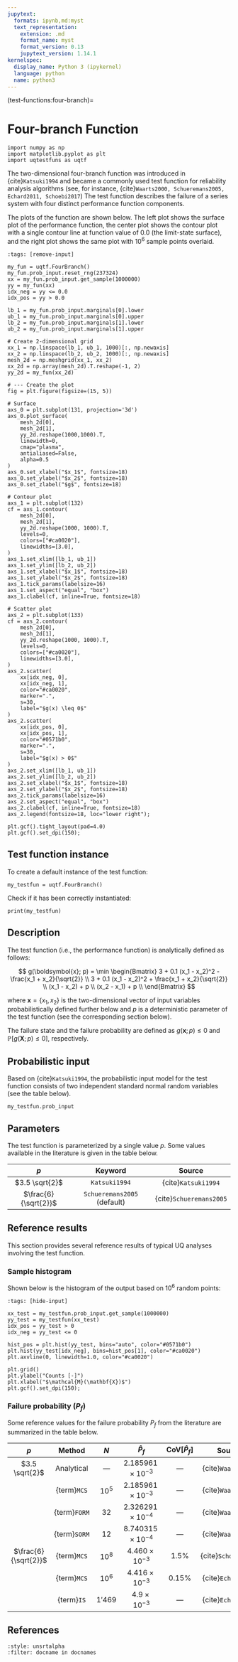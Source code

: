 ```yaml
---
jupytext:
  formats: ipynb,md:myst
  text_representation:
    extension: .md
    format_name: myst
    format_version: 0.13
    jupytext_version: 1.14.1
kernelspec:
  display_name: Python 3 (ipykernel)
  language: python
  name: python3
---
```


(test-functions:four-branch)=
# Four-branch Function

```{code-cell} ipython3
import numpy as np
import matplotlib.pyplot as plt
import uqtestfuns as uqtf
```

The two-dimensional four-branch function was introduced in {cite}`Katsuki1994`
and became a commonly used test function for reliability analysis algorithms
(see, for instance, {cite}`Waarts2000, Schueremans2005, Echard2011, Schoebi2017`)
The test function describes the failure of a series system with four distinct
performance function components.

The plots of the function are shown below. The left plot shows the surface
plot of the performance function, the center plot shows the contour
plot with a single contour line at function value of $0.0$ (the limit-state
surface), and the right plot shows the same plot with $10^6$ sample points
overlaid.

```{code-cell} ipython3
:tags: [remove-input]

my_fun = uqtf.FourBranch()
my_fun.prob_input.reset_rng(237324)
xx = my_fun.prob_input.get_sample(1000000)
yy = my_fun(xx)
idx_neg = yy <= 0.0
idx_pos = yy > 0.0

lb_1 = my_fun.prob_input.marginals[0].lower
ub_1 = my_fun.prob_input.marginals[0].upper
lb_2 = my_fun.prob_input.marginals[1].lower
ub_2 = my_fun.prob_input.marginals[1].upper

# Create 2-dimensional grid
xx_1 = np.linspace(lb_1, ub_1, 1000)[:, np.newaxis]
xx_2 = np.linspace(lb_2, ub_2, 1000)[:, np.newaxis]
mesh_2d = np.meshgrid(xx_1, xx_2)
xx_2d = np.array(mesh_2d).T.reshape(-1, 2)
yy_2d = my_fun(xx_2d)

# --- Create the plot
fig = plt.figure(figsize=(15, 5))

# Surface
axs_0 = plt.subplot(131, projection='3d')
axs_0.plot_surface(
    mesh_2d[0],
    mesh_2d[1],
    yy_2d.reshape(1000,1000).T,
    linewidth=0,
    cmap="plasma",
    antialiased=False,
    alpha=0.5
)
axs_0.set_xlabel("$x_1$", fontsize=18)
axs_0.set_ylabel("$x_2$", fontsize=18)
axs_0.set_zlabel("$g$", fontsize=18)

# Contour plot
axs_1 = plt.subplot(132)
cf = axs_1.contour(
    mesh_2d[0],
    mesh_2d[1],
    yy_2d.reshape(1000, 1000).T,
    levels=0,
    colors=["#ca0020"],
    linewidths=[3.0],
)
axs_1.set_xlim([lb_1, ub_1])
axs_1.set_ylim([lb_2, ub_2])
axs_1.set_xlabel("$x_1$", fontsize=18)
axs_1.set_ylabel("$x_2$", fontsize=18)
axs_1.tick_params(labelsize=16)
axs_1.set_aspect("equal", "box")
axs_1.clabel(cf, inline=True, fontsize=18)

# Scatter plot
axs_2 = plt.subplot(133)
cf = axs_2.contour(
    mesh_2d[0],
    mesh_2d[1],
    yy_2d.reshape(1000, 1000).T,
    levels=0,
    colors=["#ca0020"],
    linewidths=[3.0],
)
axs_2.scatter(
    xx[idx_neg, 0],
    xx[idx_neg, 1],
    color="#ca0020",
    marker=".",
    s=30,
    label="$g(x) \leq 0$"
)
axs_2.scatter(
    xx[idx_pos, 0],
    xx[idx_pos, 1],
    color="#0571b0",
    marker=".",
    s=30,
    label="$g(x) > 0$"
)
axs_2.set_xlim([lb_1, ub_1])
axs_2.set_ylim([lb_2, ub_2])
axs_2.set_xlabel("$x_1$", fontsize=18)
axs_2.set_ylabel("$x_2$", fontsize=18)
axs_2.tick_params(labelsize=16)
axs_2.set_aspect("equal", "box")
axs_2.clabel(cf, inline=True, fontsize=18)
axs_2.legend(fontsize=18, loc="lower right");

plt.gcf().tight_layout(pad=4.0)
plt.gcf().set_dpi(150);
```

## Test function instance

To create a default instance of the test function:

```{code-cell} ipython3
my_testfun = uqtf.FourBranch()
```

Check if it has been correctly instantiated:

```{code-cell} ipython3
print(my_testfun)
```

## Description

The test function (i.e., the performance function) is analytically defined
as follows:

$$
g(\boldsymbol{x}; p) = \min \begin{Bmatrix}
3 + 0.1 (x_1 - x_2)^2 - \frac{x_1 + x_2}{\sqrt{2}} \\
3 + 0.1 (x_1 - x_2)^2 + \frac{x_1 + x_2}{\sqrt{2}} \\
(x_1 - x_2) + p \\
(x_2 - x_1) + p \\
\end{Bmatrix}
$$

where $\boldsymbol{x} = \{ x_1, x_2 \}$ is the two-dimensional vector of
input variables probabilistically defined further below
and $p$ is a deterministic parameter of the test function
(see the corresponding section below).

The failure state and the failure probability are defined as
$g(\boldsymbol{x}; p) \leq 0$ and $\mathbb{P}[g(\boldsymbol{X}; p) \leq 0]$,
respectively.

## Probabilistic input

Based on {cite}`Katsuki1994`, the probabilistic input model for
the test function consists of two independent standard normal random variables
(see the table below).

```{code-cell} ipython3
my_testfun.prob_input
```

## Parameters

The test function is parameterized by a single value $p$. Some values available
in the literature is given in the table below.

|         $p$          |           Keyword           |         Source          |
|:--------------------:|:---------------------------:|:-----------------------:|
|    $3.5 \sqrt{2}$    |        `Katsuki1994`        |   {cite}`Katsuki1994`   |
| $\frac{6}{\sqrt{2}}$ | `Schueremans2005` (default) | {cite}`Schueremans2005` |

## Reference results

This section provides several reference results of typical UQ analyses involving
the test function.

### Sample histogram

Shown below is the histogram of the output based on $10^6$ random points:

```{code-cell} ipython3
:tags: [hide-input]

xx_test = my_testfun.prob_input.get_sample(1000000)
yy_test = my_testfun(xx_test)
idx_pos = yy_test > 0
idx_neg = yy_test <= 0

hist_pos = plt.hist(yy_test, bins="auto", color="#0571b0")
plt.hist(yy_test[idx_neg], bins=hist_pos[1], color="#ca0020")
plt.axvline(0, linewidth=1.0, color="#ca0020")

plt.grid()
plt.ylabel("Counts [-]")
plt.xlabel("$\mathcal{M}(\mathbf{X})$")
plt.gcf().set_dpi(150);
```

### Failure probability ($P_f$)

Some reference values for the failure probability $P_f$ from the literature
are summarized in the table below.

|         $p$          |    Method    |     $N$     |        $\hat{P}_f$        | $\mathrm{CoV}[\hat{P}_f]$ |          Source          |
|:--------------------:|:------------:|:-----------:|:-------------------------:|:-------------------------:|:------------------------:|
|    $3.5 \sqrt{2}$    |  Analytical  |   &#8212;   | $2.185961 \times 10^{-3}$ |          &#8212;          |    {cite}`Waarts2000`    |
|                      | {term}`MCS`  |   $10^5$    | $2.185961 \times 10^{-3}$ |          &#8212;          |    {cite}`Waarts2000`    |
|                      | {term}`FORM` |    $32$     | $2.326291 \times 10^{-4}$ |          &#8212;          |    {cite}`Waarts2000`    |
|                      | {term}`SORM` |    $12$     | $8.740315 \times 10^{-4}$ |          &#8212;          |    {cite}`Waarts2000`    |
| $\frac{6}{\sqrt{2}}$ | {term}`MCS`  |   $10^8$    |  $4.460 \times 10^{-3}$   |         $1.5 \%$          |   {cite}`Schoebi2017`    |
|                      | {term}`MCS`  |   $10^6$    |  $4.416 \times 10^{-3}$   |         $0.15 \%$         |    {cite}`Echard2011`    |
|                      |  {term}`IS`  |   $1'469$   |   $4.9 \times 10^{-3}$    |          &#8212;          |    {cite}`Echard2011`    |


## References

```{bibliography}
:style: unsrtalpha
:filter: docname in docnames
```
